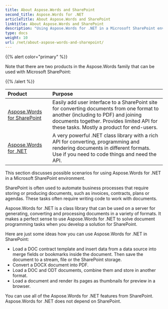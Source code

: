 ```yaml
---
title: About Aspose.Words and SharePoint
second_title: Aspose.Words for .NET
articleTitle: About Aspose.Words and SharePoint
linktitle: About Aspose.Words and SharePoint
description: "Using Aspose.Words for .NET in a Microsoft SharePoint environment in C#."
type: docs
weight: 10
url: /net/about-aspose-words-and-sharepoint/
---
```


{{% alert color="primary" %}}

Note that there are two products in the Aspose.Words family that can be used with Microsoft SharePoint: 

{{% /alert %}}

|Product |Purpose |
| :- | :- |
|[Aspose.Words for SharePoint](https://products.aspose.com/words/family/)|Easily add user interface to a SharePoint site for converting documents from one format to another (including to PDF) and joining documents together. Provides limited API for these tasks. Mostly a product for end-users. |
|[Aspose.Words for .NET](https://products.aspose.com/words/net/) |A very powerful .NET class library with a rich API for converting, programming and rendering documents in different formats. Use if you need to code things and need the API. |
This section discusses possible scenarios for using Aspose.Words for .NET in a Microsoft SharePoint environment.

SharePoint is often used to automate business processes that require storing or producing documents, such as invoices, contracts, plans or agendas. These tasks often require writing code to work with documents. 

Aspose.Words for .NET is a class library that can be used on a server for generating, converting and processing documents in a variety of formats. It makes a perfect sense to use Aspose.Words for .NET to solve document programming tasks when you develop a solution for SharePoint. 

Here are just some ideas how you can use Aspose.Words for .NET in SharePoint: 

- Load a DOC contract template and insert data from a data source into merge fields or bookmarks inside the document. Then save the document to a stream, file or the SharePoint storage. 
- Convert a DOCX document into PDF. 
- Load a DOC and ODT documents, combine them and store in another format. 
- Load a document and render its pages as thumbnails for preview in a browser. 

You can use all of the Aspose.Words for .NET features from SharePoint. Aspose.Words for .NET does not depend on SharePoint. 

